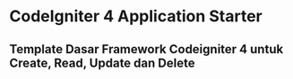 # CodeIgniter 4 Application Starter

## Template Dasar Framework Codeigniter 4 untuk Create, Read, Update dan Delete

